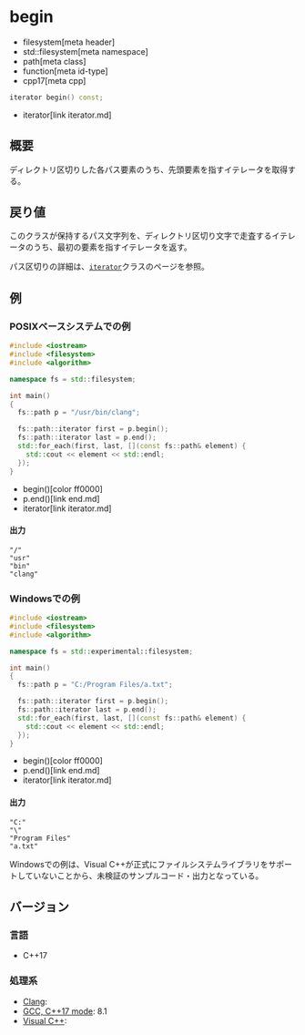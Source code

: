 # begin
* filesystem[meta header]
* std::filesystem[meta namespace]
* path[meta class]
* function[meta id-type]
* cpp17[meta cpp]

```cpp
iterator begin() const;
```
* iterator[link iterator.md]

## 概要
ディレクトリ区切りした各パス要素のうち、先頭要素を指すイテレータを取得する。


## 戻り値
このクラスが保持するパス文字列を、ディレクトリ区切り文字で走査するイテレータのうち、最初の要素を指すイテレータを返す。

パス区切りの詳細は、[`iterator`](iterator.md)クラスのページを参照。


## 例
### POSIXベースシステムでの例
```cpp example
#include <iostream>
#include <filesystem>
#include <algorithm>

namespace fs = std::filesystem;

int main()
{
  fs::path p = "/usr/bin/clang";

  fs::path::iterator first = p.begin();
  fs::path::iterator last = p.end();
  std::for_each(first, last, [](const fs::path& element) {
    std::cout << element << std::endl;
  });
}
```
* begin()[color ff0000]
* p.end()[link end.md]
* iterator[link iterator.md]

#### 出力
```
"/"
"usr"
"bin"
"clang"
```


### Windowsでの例
```cpp example
#include <iostream>
#include <filesystem>
#include <algorithm>

namespace fs = std::experimental::filesystem;

int main()
{
  fs::path p = "C:/Program Files/a.txt";

  fs::path::iterator first = p.begin();
  fs::path::iterator last = p.end();
  std::for_each(first, last, [](const fs::path& element) {
    std::cout << element << std::endl;
  });
}
```
* begin()[color ff0000]
* p.end()[link end.md]
* iterator[link iterator.md]

#### 出力
```
"C:"
"\"
"Program Files"
"a.txt"
```

Windowsでの例は、Visual C++が正式にファイルシステムライブラリをサポートしていないことから、未検証のサンプルコード・出力となっている。


## バージョン
### 言語
- C++17

### 処理系
- [Clang](/implementation.md#clang):
- [GCC, C++17 mode](/implementation.md#gcc): 8.1
- [Visual C++](/implementation.md#visual_cpp):
